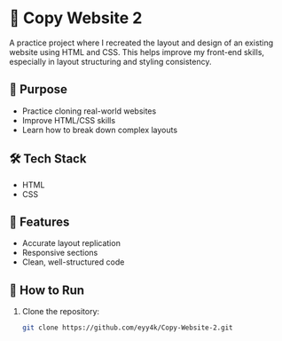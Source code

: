 # 🧪 Copy Website 2

A practice project where I recreated the layout and design of an existing website using HTML and CSS. This helps improve my front-end skills, especially in layout structuring and styling consistency.

## 🎯 Purpose
- Practice cloning real-world websites
- Improve HTML/CSS skills
- Learn how to break down complex layouts

## 🛠️ Tech Stack
- HTML
- CSS

## 📸 Features
- Accurate layout replication
- Responsive sections
- Clean, well-structured code

## 🚀 How to Run

1. Clone the repository:
   ```bash
   git clone https://github.com/eyy4k/Copy-Website-2.git
